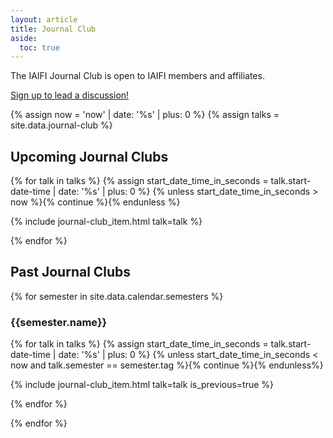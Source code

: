 ```yaml
---
layout: article
title: Journal Club
aside:
  toc: true
---
```


The IAIFI Journal Club is open to IAIFI members and affiliates. 

[Sign up to lead a discussion!](https://forms.gle/zfpT4QQdXg8tu6VB7)

{% assign now = 'now' | date: '%s' | plus: 0 %}
{% assign talks = site.data.journal-club %}

## Upcoming Journal Clubs

{% for talk in talks %}
{% assign start_date_time_in_seconds = talk.start-date-time | date: '%s' | plus: 0 %}
{% unless start_date_time_in_seconds > now %}{% continue %}{% endunless %}

{% include journal-club_item.html talk=talk %}

{% endfor %}

## Past Journal Clubs

{% for semester in site.data.calendar.semesters %}

### {{semester.name}}

{% for talk in talks %}
{% assign start_date_time_in_seconds = talk.start-date-time | date: '%s' | plus: 0 %}
{% unless start_date_time_in_seconds < now and talk.semester == semester.tag %}{% continue %}{% endunless%}

{% include journal-club_item.html talk=talk is_previous=true %}

{% endfor %}

{% endfor %}
